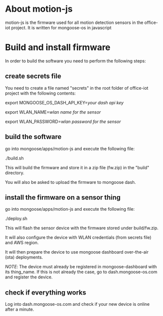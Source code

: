 
# About motion-js
motion-js is the firmware used for all motion detection sensors in the office-iot project.
It is written for mongoose-os in javascript

# Build and install firmware
In order to build the software you need to perform the following steps:

## create secrets file 
You need to create a file named "secrets" in the root folder of office-iot project with the following contents:

export MONGOOSE_OS_DASH_API_KEY=*your dash api key*

export WLAN_NAME=*wlan name for the sensor*

export WLAN_PASSWORD=*wlan password for the sensor*

## build the software
go into mongoose/apps/motion-js and execute the following file:

./build.sh

This will build the firmware and store it in a zip file (fw.zip) in the "build" directory.

You will also be asked to upload the firmware to mongoose dash.

## install the firmware on a sensor thing

go into mongoose/apps/motion-js and execute the following file:

./deploy.sh

This will flash the sensor device with the firmware stored under build/fw.zip.

It will also configure the device with WLAN credentials (from secrets file) and AWS region.

It will then prepare the device to use mongoose dashboard over-the-air (ota) deployments.

*NOTE*: The device must already be registered in mongoose-dashboard with its thing_name. If this is not already the
 case, go to dash.mongoose-os.com and register the device.
 
## check if everything works

Log into dash.mongoose-os.com and check if your new device is online after a minute.
